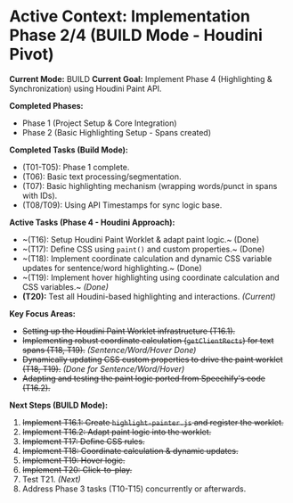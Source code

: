 # Active Context: Implementation Phase 2/4 (BUILD Mode - Houdini Pivot)

**Current Mode:** BUILD
**Current Goal:** Implement Phase 4 (Highlighting & Synchronization) using Houdini Paint API.

**Completed Phases:**
*   Phase 1 (Project Setup & Core Integration)
*   Phase 2 (Basic Highlighting Setup - Spans created)

**Completed Tasks (Build Mode):**
*   (T01-T05): Phase 1 complete.
*   (T06): Basic text processing/segmentation.
*   (T07): Basic highlighting mechanism (wrapping words/punct in spans with IDs).
*   (T08/T09): Using API Timestamps for sync logic base.

**Active Tasks (Phase 4 - Houdini Approach):**
*   ~(T16): Setup Houdini Paint Worklet & adapt paint logic.~ (Done)
*   ~(T17): Define CSS using `paint()` and custom properties.~ (Done)
*   ~(T18): Implement coordinate calculation and dynamic CSS variable updates for sentence/word highlighting.~ (Done)
*   ~(T19): Implement hover highlighting using coordinate calculation and CSS variables.~ *(Done)*
*   **(T20):** Test all Houdini-based highlighting and interactions. *(Current)*

**Key Focus Areas:**

*   ~~Setting up the Houdini Paint Worklet infrastructure (T16.1).~~
*   ~~Implementing robust coordinate calculation (`getClientRects`) for text spans (T18, T19).~~ *(Sentence/Word/Hover Done)*
*   ~~Dynamically updating CSS custom properties to drive the paint worklet (T18, T19).~~ *(Done for Sentence/Word/Hover)*
*   ~~Adapting and testing the paint logic ported from Speechify's code (T16.2).~~

**Next Steps (BUILD Mode):**

1.  ~~Implement T16.1: Create `highlight-painter.js` and register the worklet.~~
2.  ~~Implement T16.2: Adapt paint logic into the worklet.~~
3.  ~~Implement T17: Define CSS rules.~~
4.  ~~Implement T18: Coordinate calculation & dynamic updates.~~
5.  ~~Implement T19: Hover logic.~~
6.  ~~Implement T20: Click-to-play.~~
7.  Test T21. *(Next)*
8.  Address Phase 3 tasks (T10-T15) concurrently or afterwards.